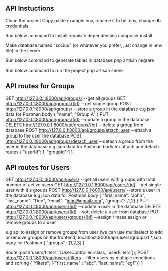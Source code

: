 ## API Instuctions
Clone the project
Copy paste example.env, rename it to be .env, change db credentials. 

Run below command to install requisite dependencies 
composer install

Make database named "sociuu" (or whatever you prefer, just change in .env file) in the server

Run below command to generate tables in database 
php artisan migrate

Run below command to run the project
php artisan serve

## API routes for Groups
GET http://127.0.0.1:8000/api/groups/ --get all groups
GET http://127.0.0.1:8000/api/groups/{id} --get single group
POST http://127.0.0.1:8000/api/groups/ --store a group in the database
e.g json data for Postman body
{
    "name": "Group A"
}
PUT http://127.0.0.1:8000/api/groups/{id} --update a group in the database 
DELETE http://127.0.0.1:8000/api/groups/{id} --delete a group from database
POST http://127.0.0.1:8000/api/groups/attach_user --attach a group to the user the database
POST http://127.0.0.1:8000/api/groups/detach_user --detach a group from the user in the database
e.g json data for Postman body for attach and detach routes
{
    "userId": 1,
    "groupId":1
}


## API routes for Users
GET http://127.0.0.1:8000/api/users/ --get all users with groups with total number of active users
GET http://127.0.0.1:8000/api/users/{id} --get single user with it's groups
POST http://127.0.0.1:8000/api/users/ --store a user in the database
e.g json data for Postman body
{
    "first_name": "John",
    "last_name": "Doe",
    "email": "john@gmail.com",
    "groups": [1,2]
}
PUT http://127.0.0.1:8000/api/users/{id} --update a user in the database 
DELETE http://127.0.0.1:8000/api/users/{id} --soft delete a user from database
PUT http://127.0.0.1:8000/api/users/groups/{id} --assign / mass assign or remove groups to a user

e.g api to assign or remove groups from user (we can use multiselect to add or remove groups on the frontend)
localhost:8000/api/users/groups/1
*json body for Postman
{
    "groups" : [1,2,3]
}

Route::post('users/filters', [UserController::class, 'userFilters']);
POST http://127.0.0.1:8000/api/users/filters --filter users by multiple conditions and sorting
{
    "filters": [{"first_name" : "abc", "last_name": "egf"}]
}

